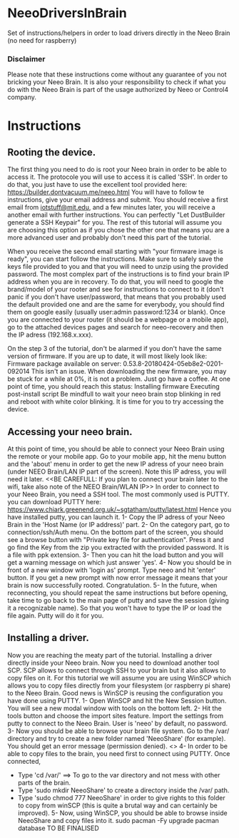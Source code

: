 # NeeoDriversInBrain
Set of instructions/helpers in order to load drivers directly in the Neeo Brain (no need for raspberry)

### Disclaimer
Please note that these instructions come without any guarantee of you not bricking your Neeo Brain. It is also your responsibility to check if what you do with the Neeo Brain is part of the usage authorized by Neeo or Control4 company.

# Instructions
## Rooting the device.
The first thing you need to do is root your Neeo brain in order to be able to access it. The protocole you will use to access it is called 'SSH'. In order to do that, you just have to use the excellent tool provided here:
https://builder.dontvacuum.me/neeo.html
You will have to follow te instructions, give your email address and submit. You should receive a first email from iotstuff@mit.edu, and a few minutes later, you will receive a another email with further instructions.
You can perfectly "Let DustBuilder generate a SSH Keypair" for you. The rest of this tutorial will assume you are choosing this option as if you chose the other one that means you are a more advanced user and probably don't need this part of the tutorial.

When you receive the second email starting with "your firmware image is ready", you can start follow the instructions. Make sure to safely save the keys file provided to you and that you will need to unzip using the provided password.
The most complex part of the instructions is to find your brain IP address when you are in recovery. To do that, you will need to google the brand/model of your rooter and see for instructions to connect to it (don't panic if you don't have user/password, that means that you probably used the default provided one and are the same for everybody, you should find them on google easily (usually user:admin password:1234 or blank). Once you are connected to your router (it should be a webpage or a mobile app), go to the attached devices pages and search for neeo-recovery and then the IP adress (192.168.x.xxx).

On the step 3 of the tutorial, don't be alarmed if you don't have the same version of firmware. If you are up to date, it will most likely look like:
Firmware package available on server:
0.53.8-20180424-05eb8e2-0201-092014
This isn't an issue.
When downloading the new firmware, you may be stuck for a while at 0%, it is not a problem. Just go have a coffee.
At one point of time, you should reach this status:
Installing firmware
Executing post-install script
Be mindfull to wait your neeo brain stop blinking in red and reboot with white color blinking.
It is time for you to try accessing the device.

## Accessing your neeo brain.
At this point of time,  you should be able to connect your Neeo Brain using the remote or your mobile app. Go to your mobile app, hit the menu button and the 'about' menu in order to get the new IP adress of your neeo brain (under NEEO Brain/LAN IP part of the screen). Note this IP adress, you will need it later.
<<BE CAREFULL: If you plan to connect your brain later to the wifi, take also note of the NEEO Brain/WLAN IP>>
In order to connect to your Neeo Brain, you need a SSH tool. The most commonly used is PUTTY. you can download PUTTY here: https://www.chiark.greenend.org.uk/~sgtatham/putty/latest.html
Hence you have installed putty, you can launch it.
1- Copy the IP adress of your Neeo Brain in the 'Host Name (or IP address)' part.
2- On the category part, go to connection/ssh/Auth menu. On the bottom part of the screen, you should see a browse button with "Private key file for authentication". Press it and go find the Key from the zip you extracted with the provided password. It is a file with ppk extension. 
3- Then you can hit the load button and you will get a warning message on which just answer 'yes'.
4- Now you should be in front of a new window with 'login as' prompt. Type neeo and hit 'enter' button.
If you get a new prompt with now error message it means that your brain is now successfully rooted. Congratulation.
5- In the future, when reconnecting, you should repeat the same instructions but before opening, take time to go back to the main page of putty and save the session (giving it a recognizable name). So that you won't have to type the IP or load the file again. Putty will do it for you.

## Installing a driver.
Now you are reaching the meaty part of the tutorial.
Installing a driver directly inside your Neeo brain.
Now you need to download another tool SCP. SCP allows to connect through SSH to your brain but it also allows to copy files on it.
For this tutorial we will assume you are using WinSCP which allows you to copy files directly from your filesystem (or raspberry pi share) to the Neeo Brain.
Good news is WinSCP is reusing the configuration you have done using PUTTY. 
1- Open WinSCP and hit the New Session button. You will see a new modal window with tools on the bottom left.
2- Hit the tools button and choose the import sites feature. Import the settings from putty to connect to the Neeo Brain. User is 'neeo' by default, no password.
3- Now you should be able to browse your brain file system. Go to the /var/ directory and try to create a new folder named 'NeeoShare' (for example). You should get an error message (permission denied).
<<THIS PART COULD BE IMPROVED PLEASE HELP IF LINUX GURU>>
4- In order to be able to copy files to the brain, you need first to connect using PUTTY. Once connected, 
  - Type 'cd /var/' ==> To go to the var directory and not mess with other parts of the brain.
  - Type 'sudo mkdir NeeoShare' to create a directory inside the /var/ path.
  - Type 'sudo chmod 777 NeeoShare' in order to give rights to this folder to copy from winSCP (this is quite a brutal way and can certainly be improved).
5- Now, using WinSCP, you should be able to browse inside NeeoShare and copy files into it.
  sudo pacman -Fy
  upgrade pacman database
  TO BE FINALISED
  
  

